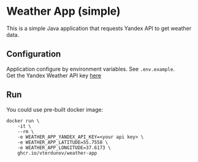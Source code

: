 # Weather App (simple)

This is a simple Java application that requests Yandex API to get weather data.

## Configuration
Application configure by environment variables. See `.env.example`.  
Get the Yandex Weather API key [here](https://yandex.ru/pogoda/b2b/console/home)

## Run
You could use pre-built docker image:
```
docker run \
    -it \
    --rm \
    -e WEATHER_APP_YANDEX_API_KEY=<your api key> \
    -e WEATHER_APP_LATITUDE=55.7558 \
    -e WEATHER_APP_LONGITUDE=37.6173 \
    ghcr.io/vterdunov/weather-app
```